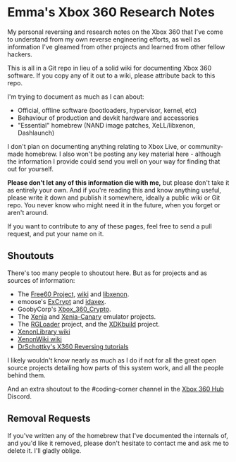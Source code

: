 # Emma's Xbox 360 Research Notes

My personal reversing and research notes on the Xbox 360 that I've come to
understand from my own reverse engineering efforts, as well as information I've
gleamed from other projects and learned from other fellow hackers.

This is all in a Git repo in lieu of a solid wiki for documenting Xbox 360
software. If you copy any of it out to a wiki, please attribute back to this
repo.

I'm trying to document as much as I can about:
* Official, offline software (bootloaders, hypervisor, kernel, etc)
* Behaviour of production and devkit hardware and accessories
* "Essential" homebrew (NAND image patches, XeLL/libxenon, Dashlaunch)

I don't plan on documenting anything relating to Xbox Live, or community-made 
homebrew. I also won't be posting any key material here - although the information
I provide could send you well on your way for finding that out for yourself.

**Please don't let any of this information die with me,** but please don't take it
as entirely your own. And if you're reading this and know anything useful, please
write it down and publish it somewhere, ideally a public wiki or Git repo.
You never know who might need it in the future, when you forget or aren't around.

If you want to contribute to any of these pages, feel free to send a pull request,
and put your name on it.

## Shoutouts

There's too many people to shoutout here. But as for projects and as sources of
information:

* The [Free60 Project](https://github.com/Free60Project), [wiki](https://free60.org/)
  and [libxenon](https://github.com/Free60Project/libxenon).
* emoose's [ExCrypt](https://github.com/emoose/ExCrypt) and
  [idaxex](https://github.com/emoose/idaxex).
* GoobyCorp's [Xbox_360_Crypto](https://github.com/GoobyCorp/Xbox_360_Crypto).
* The [Xenia](https://github.com/xenia-project/xenia) and
  [Xenia-Canary](https://github.com/xenia-canary/xenia-canary/) emulator projects.
* The [RGLoader](https://github.com/RGLoader) project, and the
  [XDKbuild](https://github.com/xvistaman2005/XDKbuild) project.
* [XenonLibrary wiki](https://xenonlibrary.com/wiki/Main_Page)
* [XenonWiki wiki](https://www.xenonwiki.com/Main_Page)
* [DrSchottky's X360 Reversing tutorials](https://www.razielconsole.com/forum/guide-e-tutorial-xbox-360/943-%5Bx360-reversing%5D-intro.html)

I likely wouldn't know nearly as much as I do if not for all the great open source
projects detailing how parts of this system work, and all the people behind them. 

And an extra shoutout to the #coding-corner channel in the
[Xbox 360 Hub](https://xbox360hub.com/) Discord.

## Removal Requests

If you've written any of the homebrew that I've documented the internals of, and
you'd like it removed, please don't hesitate to contact me and ask me to delete
it. I'll gladly oblige.
